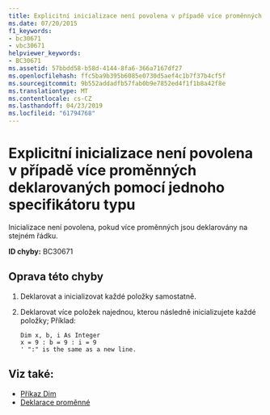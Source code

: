 ```yaml
---
title: Explicitní inicializace není povolena v případě více proměnných deklarovaných pomocí jednoho specifikátoru typu
ms.date: 07/20/2015
f1_keywords:
- bc30671
- vbc30671
helpviewer_keywords:
- BC30671
ms.assetid: 57bbdd58-b58d-4144-8fa6-366a7167df27
ms.openlocfilehash: ffc5ba9b395b6085e0730d5aef4c1b7f37b4cf5f
ms.sourcegitcommit: 9b552addadfb57fab0b9e7852ed4f1f1b8a42f8e
ms.translationtype: MT
ms.contentlocale: cs-CZ
ms.lasthandoff: 04/23/2019
ms.locfileid: "61794768"
---
```

# <a name="explicit-initialization-is-not-permitted-with-multiple-variables-declared-with-a-single-type-specifier"></a>Explicitní inicializace není povolena v případě více proměnných deklarovaných pomocí jednoho specifikátoru typu
Inicializace není povolena, pokud více proměnných jsou deklarovány na stejném řádku.  
  
 **ID chyby:** BC30671  
  
## <a name="to-correct-this-error"></a>Oprava této chyby  
  
1. Deklarovat a inicializovat každé položky samostatně.  
  
2. Deklarovat více položek najednou, kterou následně inicializujete každé položky; Příklad:  
  
    ```  
    Dim x, b, i As Integer  
    x = 9 : b = 9 : i = 9   
    ' ":" is the same as a new line.  
    ```  
  
## <a name="see-also"></a>Viz také:

- [Příkaz Dim](../../visual-basic/language-reference/statements/dim-statement.md)
- [Deklarace proměnné](../../visual-basic/programming-guide/language-features/variables/variable-declaration.md)
